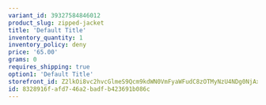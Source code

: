 ```yaml
---
variant_id: 39327584846012
product_slug: zipped-jacket
title: 'Default Title'
inventory_quantity: 1
inventory_policy: deny
price: '65.00'
grams: 0
requires_shipping: true
option1: 'Default Title'
storefront_id: Z2lkOi8vc2hvcGlmeS9Qcm9kdWN0VmFyaWFudC8zOTMyNzU4NDg0NjAxMg==
id: 8328916f-afd7-46a2-badf-b423691b086c
---
```

